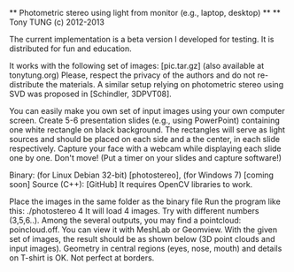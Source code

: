 ** Photometric stereo using light from monitor (e.g., laptop, desktop) **
** Tony TUNG (c) 2012-2013

The current implementation is a beta version I developed for testing.
It is distributed for fun and education.

It works with the following set of images: [pic.tar.gz] (also available at tonytung.org)
Please, respect the privacy of the authors and do not re-distribute the materials.
A similar setup relying on photometric stereo using SVD was proposed in [Schindler, 3DPVT08].

You can easily make you own set of input images using your own computer screen.
Create 5-6 presentation slides (e.g., using PowerPoint) containing one white rectangle on black background. 
The rectangles will serve as light sources and should be placed on each side and a the center, in each slide respectively.
Capture your face with a webcam while displaying each slide one by one.
Don't move! (Put a timer on your slides and capture software!)

Binary: (for Linux Debian 32-bit) [photostereo], (for Windows 7) [coming soon]
Source (C++): [GitHub]
It requires OpenCV libraries to work.

Place the images in the same folder as the binary file
Run the program like this: ./photostereo 4
It will load 4 images. Try with different numbers (3,5,6..).
Among the several outputs, you may find a pointcloud: poincloud.off. You can view it with MeshLab or Geomview.
With the given set of images, the result should be as shown below (3D point clouds and input images).
Geometry in central regions (eyes, nose, mouth) and details on T-shirt is OK. Not perfect at borders.
